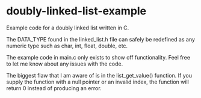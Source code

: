 # doubly-linked-list-example
Example code for a doubly linked list written in C.

The DATA_TYPE found in the linked_list.h file can safely be redefined as any
numeric type such as char, int, float, double, etc.

The example code in main.c only exists to show off functionality. Feel free to
let me know about any issues with the code.

The biggest flaw that I am aware of is in the list_get_value() function. If you
supply the function with a null pointer or an invalid index, the function will
return 0 instead of producing an error.
